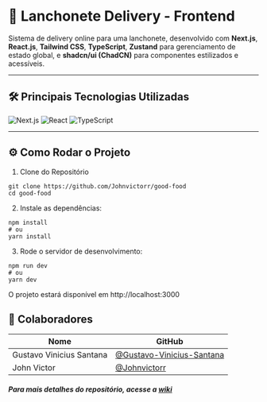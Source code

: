 # 🍔 Lanchonete Delivery - Frontend

Sistema de delivery online para uma lanchonete, desenvolvido com **Next.js**, **React.js**, **Tailwind CSS**, **TypeScript**, **Zustand** para gerenciamento de estado global, e **shadcn/ui (ChadCN)** para componentes estilizados e acessíveis.

---

## 🛠️ Principais Tecnologias Utilizadas

![Next.js](https://img.shields.io/badge/Next.js-000?style=for-the-badge&logo=next.js&logoColor=white)
![React](https://img.shields.io/badge/React-20232A?style=for-the-badge&logo=react&logoColor=61DAFB)
![TypeScript](https://img.shields.io/badge/TypeScript-3178C6?style=for-the-badge&logo=typescript&logoColor=white)

---

## ⚙️ Como Rodar o Projeto

1. Clone do Repositório
```
git clone https://github.com/Johnvictorr/good-food
cd good-food
```

2. Instale as dependências:
```
npm install
# ou
yarn install
```

3. Rode o servidor de desenvolvimento:
```
npm run dev
# ou
yarn dev
```
O projeto estará disponível em http://localhost:3000

## 👥 Colaboradores

| Nome    | GitHub |
|---------|--------|
| Gustavo Vinicius Santana | [@Gustavo-Vinicius-Santana](https://github.com/Gustavo-Vinicius-Santana) |
| John Victor | [@Johnvictorr](https://github.com/Johnvictorr) |

##### Para mais detalhes do repositório, acesse a [wiki](https://github.com/Johnvictorr/good-food/wiki)
